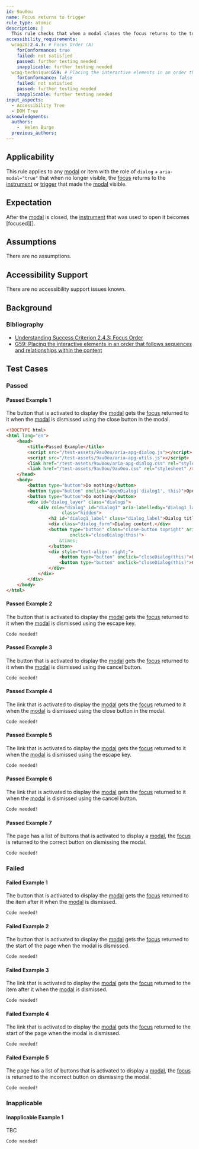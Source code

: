 ```yaml
---
id: 9au0ou
name: Focus returns to trigger
rule_type: atomic
description: |
  This rule checks that when a modal closes the focus returns to the trigger that opened the modal.
accessibility_requirements:
  wcag20:2.4.3: # Focus Order (A)
    forConformance: true
    failed: not satisfied
    passed: further testing needed
    inapplicable: further testing needed
  wcag-technique:G59: # Placing the interactive elements in an order that follows sequences and relationships within the content
    forConformance: false
    failed: not satisfied
    passed: further testing needed
    inapplicable: further testing needed
input_aspects:
  - Accessibility Tree
  - DOM Tree
acknowledgments:
  authors:
    -  Helen Burge
  previous_authors:
---
```


## Applicability

This rule applies to any [modal][] or item with the role of `dialog` + `aria-modal="true"` that when no longer visible, the [focus][] returns to the [instrument][] or [trigger][] that made the [modal][] visible.

## Expectation

After the [modal][] is closed, the [instrument][] that was used to open it becomes [focused][].

## Assumptions

There are no assumptions.

## Accessibility Support

There are no accessibility support issues known.

## Background

### Bibliography

- [Understanding Success Criterion 2.4.3: Focus Order](https://www.w3.org/WAI/WCAG21/Understanding/focus-order.html)
- [G59: Placing the interactive elements in an order that follows sequences and relationships within the content](https://www.w3.org/WAI/WCAG21/Techniques/general/G59)

## Test Cases

### Passed

#### Passed Example 1

The button that is activated to display the [modal][] gets the [focus][] returned to it when the [modal][] is dismissed using the close button in the modal.

```html
<!DOCTYPE html>
<html lang="en">
	<head>
		<title>Passed Example</title>
		<script src="/test-assets/9au0ou/aria-apg-dialog.js"></script>
		<script src="/test-assets/9au0ou/aria-apg-utils.js"></script>
		<link href="/test-assets/9au0ou/aria-apg-dialog.css" rel="stylesheet" />
		<link href="/test-assets/9au0ou/9au0ou.css" rel="stylesheet" />
	</head>
	<body>
		<button type="button">Do nothing</button>
		<button type="button" onclick="openDialog('dialog1', this)">Open modal dialog</button>
		<button type="button">Do nothing</button>
		<div id="dialog_layer" class="dialogs">
			<div role="dialog" id="dialog1" aria-labelledby="dialog1_label" aria-modal="true"
					 class="hidden">
				<h2 id="dialog1_label" class="dialog_label">Dialog title</h2>
				<div class="dialog_form">Dialog content.</div>
				<button type="button" class="close-button topright" aria-label="Close" title="Close" 
						onclick="closeDialog(this)">
					&times;
				</button>
				<div style="text-align: right;">
					<button type="button" onclick="closeDialog(this)">Ok</button>
					<button type="button" onclick="closeDialog(this)">Cancel</button>
				</div>
			</div>
		</div>
	</body>
</html>
```

#### Passed Example 2

The button that is activated to display the [modal][] gets the [focus][] returned to it when the [modal][] is dismissed using the escape key.

```html
Code needed!
```

#### Passed Example 3

The button that is activated to display the [modal][] gets the [focus][] returned to it when the [modal][] is dismissed using the cancel button.

```html
Code needed!
```

#### Passed Example 4

The link that is activated to display the [modal][] gets the [focus][] returned to it when the [modal][] is dismissed using the close button in the modal.

```html
Code needed!
```

#### Passed Example 5

The link that is activated to display the [modal][] gets the [focus][] returned to it when the [modal][] is dismissed using the escape key.

```html
Code needed!
```

#### Passed Example 6

The link that is activated to display the [modal][] gets the [focus][] returned to it when the [modal][] is dismissed using the cancel button.

```html
Code needed!
```

#### Passed Example 7
The page has a list of buttons that is activated to display a [modal][], the [focus][] is returned to the correct button on dismissing the modal.

```html
Code needed!
```

### Failed

#### Failed Example 1
The button that is activated to display the [modal][] gets the [focus][] returned to the item after it when the [modal][] is dismissed.

```html
Code needed!
```

#### Failed Example 2
The button that is activated to display the [modal][] gets the [focus][] returned to the start of the page when the modal is dismissed.

```html
Code needed!
```

#### Failed Example 3
The link that is activated to display the [modal][] gets the [focus][] returned to the item after it when the [modal][] is dismissed.

```html
Code needed!
```

#### Failed Example 4
The link that is activated to display the [modal][] gets the [focus][] returned to the start of the page when the modal is dismissed.

```html
Code needed!
```

#### Failed Example 5
The page has a list of buttons that is activated to display a [modal][], the [focus][] is returned to the incorrect button on dismissing the modal.

```html
Code needed!
```

### Inapplicable

#### Inapplicable Example 1
TBC

```html
Code needed!
```

[trigger]: #trigger 'Definition of trigger'
[focus]: #focus 'Definition of focus'
[html]: #namespaced-element
[modal]: https://www.w3.org/WAI/ARIA/apg/patterns/dialogmodal/
[instrument]: #instrument-to-achieve-an-objective 'Definition of instrument'

